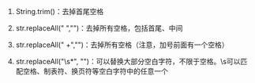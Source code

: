 1. String.trim()：去掉首尾空格

2. str.replaceAll(" ","")：去掉所有空格，包括首尾、中间

3. str.replaceAll(" +","")：去掉所有空格（注意，加号前面有一个空格）

4. str.replaceAll("\\s*", "")：可以替换大部分空白字符，不限于空格。\s可以匹配空格、制表符、换页符等空白字符中的任意一个
